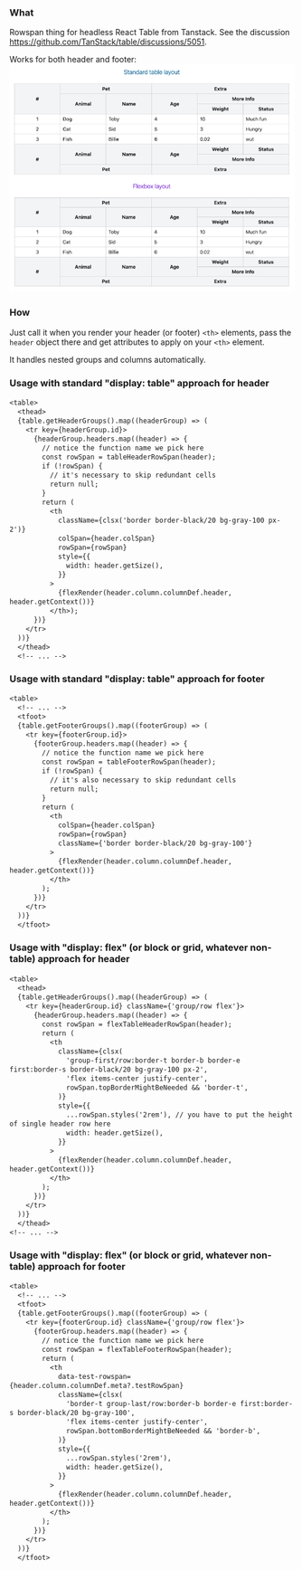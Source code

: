 ### What

Rowspan thing for headless React Table from Tanstack. See the discussion https://github.com/TanStack/table/discussions/5051.

Works for both header and footer:
![demo](./demo.png)

### How

Just call it when you render your header (or footer) `<th>` elements, pass the `header` object there and get attributes
to apply on your `<th>` element.

It handles nested groups and columns automatically.

### Usage with standard "display: table" approach for header

```tsx
<table>
  <thead>
  {table.getHeaderGroups().map((headerGroup) => (
    <tr key={headerGroup.id}>
      {headerGroup.headers.map((header) => {
        // notice the function name we pick here
        const rowSpan = tableHeaderRowSpan(header);
        if (!rowSpan) {
          // it's necessary to skip redundant cells
          return null;
        }
        return (
          <th
            className={clsx('border border-black/20 bg-gray-100 px-2')}
            colSpan={header.colSpan}
            rowSpan={rowSpan}
            style={{
              width: header.getSize(),
            }}
          >
            {flexRender(header.column.columnDef.header, header.getContext())}
          </th>);
      })}
    </tr>
  ))}
  </thead>
  <!-- ... -->
```

### Usage with standard "display: table" approach for footer

```tsx
<table>
  <!-- ... -->
  <tfoot>
  {table.getFooterGroups().map((footerGroup) => (
    <tr key={footerGroup.id}>
      {footerGroup.headers.map((header) => {
        // notice the function name we pick here
        const rowSpan = tableFooterRowSpan(header);
        if (!rowSpan) {
          // it's also necessary to skip redundant cells
          return null;
        }
        return (
          <th
            colSpan={header.colSpan}
            rowSpan={rowSpan}
            className={'border border-black/20 bg-gray-100'}
          >
            {flexRender(header.column.columnDef.header, header.getContext())}
          </th>
        );
      })}
    </tr>
  ))}
  </tfoot>
```

### Usage with "display: flex" (or block or grid, whatever non-table) approach for header

```tsx
<table>
  <thead>
  {table.getHeaderGroups().map((headerGroup) => (
    <tr key={headerGroup.id} className={'group/row flex'}>
      {headerGroup.headers.map((header) => {
        const rowSpan = flexTableHeaderRowSpan(header);
        return (
          <th
            className={clsx(
              'group-first/row:border-t border-b border-e first:border-s border-black/20 bg-gray-100 px-2',
              'flex items-center justify-center',
              rowSpan.topBorderMightBeNeeded && 'border-t',
            )}
            style={{
              ...rowSpan.styles('2rem'), // you have to put the height of single header row here
              width: header.getSize(),
            }}
          >
            {flexRender(header.column.columnDef.header, header.getContext())}
          </th>
        );
      })}
    </tr>
  ))}
  </thead>
<!-- ... -->
```

### Usage with "display: flex" (or block or grid, whatever non-table) approach for footer

```tsx
<table>
  <!-- ... -->
  <tfoot>
  {table.getFooterGroups().map((footerGroup) => (
    <tr key={footerGroup.id} className={'group/row flex'}>
      {footerGroup.headers.map((header) => {
        // notice the function name we pick here
        const rowSpan = flexTableFooterRowSpan(header);
        return (
          <th
            data-test-rowspan={header.column.columnDef.meta?.testRowSpan}
            className={clsx(
              'border-t group-last/row:border-b border-e first:border-s border-black/20 bg-gray-100',
              'flex items-center justify-center',
              rowSpan.bottomBorderMightBeNeeded && 'border-b',
            )}
            style={{
              ...rowSpan.styles('2rem'),
              width: header.getSize(),
            }}
          >
            {flexRender(header.column.columnDef.header, header.getContext())}
          </th>
        );
      })}
    </tr>
  ))}
  </tfoot>
```
